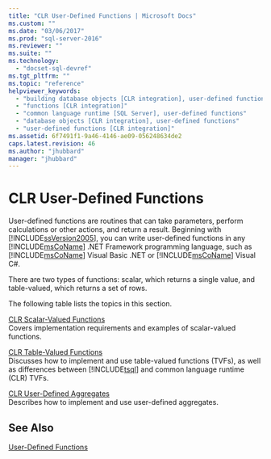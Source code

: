 ```yaml
---
title: "CLR User-Defined Functions | Microsoft Docs"
ms.custom: ""
ms.date: "03/06/2017"
ms.prod: "sql-server-2016"
ms.reviewer: ""
ms.suite: ""
ms.technology: 
  - "docset-sql-devref"
ms.tgt_pltfrm: ""
ms.topic: "reference"
helpviewer_keywords: 
  - "building database objects [CLR integration], user-defined functions"
  - "functions [CLR integration]"
  - "common language runtime [SQL Server], user-defined functions"
  - "database objects [CLR integration], user-defined functions"
  - "user-defined functions [CLR integration]"
ms.assetid: 6f7491f1-9a46-4146-ae09-056248634de2
caps.latest.revision: 46
ms.author: "jhubbard"
manager: "jhubbard"
---
```

# CLR User-Defined Functions
  User-defined functions are routines that can take parameters, perform calculations or other actions, and return a result. Beginning with [!INCLUDE[ssVersion2005](../../a9notintoc/includes/ssversion2005-md.md)], you can write user-defined functions in any [!INCLUDE[msCoName](../../a9notintoc/includes/msconame-md.md)] .NET Framework programming language, such as [!INCLUDE[msCoName](../../a9notintoc/includes/msconame-md.md)] Visual Basic .NET or [!INCLUDE[msCoName](../../a9notintoc/includes/msconame-md.md)] Visual C#.  
  
 There are two types of functions: scalar, which returns a single value, and table-valued, which returns a set of rows.  
  
 The following table lists the topics in this section.  
  
 [CLR Scalar-Valued Functions](../../relational-databases/clr-integration-database-objects-user-defined-functions/clr-scalar-valued-functions.md)  
 Covers implementation requirements and examples of scalar-valued functions.  
  
 [CLR Table-Valued Functions](../../relational-databases/clr-integration-database-objects-user-defined-functions/clr-table-valued-functions.md)  
 Discusses how to implement and use table-valued functions (TVFs), as well as differences between [!INCLUDE[tsql](../../a9notintoc/includes/tsql-md.md)] and common language runtime (CLR) TVFs.  
  
 [CLR User-Defined Aggregates](../../relational-databases/clr-integration-database-objects-user-defined-functions/clr-user-defined-aggregates.md)  
 Describes how to implement and use user-defined aggregates.  
  
## See Also  
 [User-Defined Functions](../../relational-databases/user-defined-functions/user-defined-functions.md)  
  
  